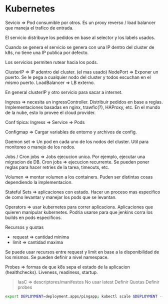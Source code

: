 # Kubernetes

Sevicio => Pod consumible por otros. Es un proxy reverso / load balancer que maneja el trafico de entrada.

El servicio distribuye los pedidos en base al selector y los labels usados.

Cuando se genera el servicio se genera con una IP dentro del cluster de k8s, no tiene una IP publica por defecto.

Los servicios permiten rutear hacia los pods.

ClusterIP => IP adentro del cluster. (el mas usado)
NodePort => Exponer un puerto. Se le pega a cualquier nodo del cluster y todos escuchan en el mismo puerto.
LoadBalancer => LB externo.

En general clusterIP y otro servicio para sacar a internet.

Ingress => necesita un ingressController. Distribuir pedidos en base a reglas. Implementaciones basadas en nginx, trawfic(?), HAProxy, etc. En el mundo de la nube, esto lo provee el cloud provider.

Conf tipica:
Ingress => Service => Pods

Configmap => Cargar variables de entorno y archivos de config.

Daemon set => Un pod en cada uno de los nodos del cluster. Util para monitoreo o manejo de los nodos.

Jobs / Cron jobs => Jobs ejecucion unica. Por ejemplo, ejecutar una migracion de DB. Cron jobs => ejecucion recurrente. Se pueden poner reglas para hacer retries de la tarea, timeouts, etc.

Volumen => montar volumen a los containers. Puden ser distintas cosas dependiendo la implementacion.

Stateful Sets => aplicaciones con estado. Hacer un proceso mas especifico de como levantar y manejar los pods que se levantan.

Operators => usar kubernetes para correr aplicacions. Aplicaciones que quieren manipular kubernetes. Podria usarse para que jenkins corra los builds en pods especificos.

Recursos y quotas

- request => cantidad minima
- limit => cantidad maxima

Se puede usar recursos entre request y limit en base a la disponibilidad de los mismos. Se pueden definir a nivel namespace.

Probes => formas de que k8s sepa el estado de la aplicacion (healthchecks). Liveness, readiness, startup.

> IaaC => descriptores/manifestos
> No usar latest
> Definir Quotas
> Definir probes

```bash
export DEPLOYMENT=deployment.apps/pingapp; kubectl scale $DEPLOYMENT --replicas=0; kubectl scale $DEPLOYMENT --replicas=4;
```